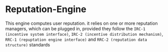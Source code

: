 # Reputation-Engine
This engine computes user reputation. it relies on one or more reputation managers, which can be plugged in, provided they follow the `IRC-1 (incentive system interface)`, `IRC-2 (incentive distribution mechanism)`, `RRC-1 (repuptation engine interface)` and `RRC-2 (reputation data structure)` standards
